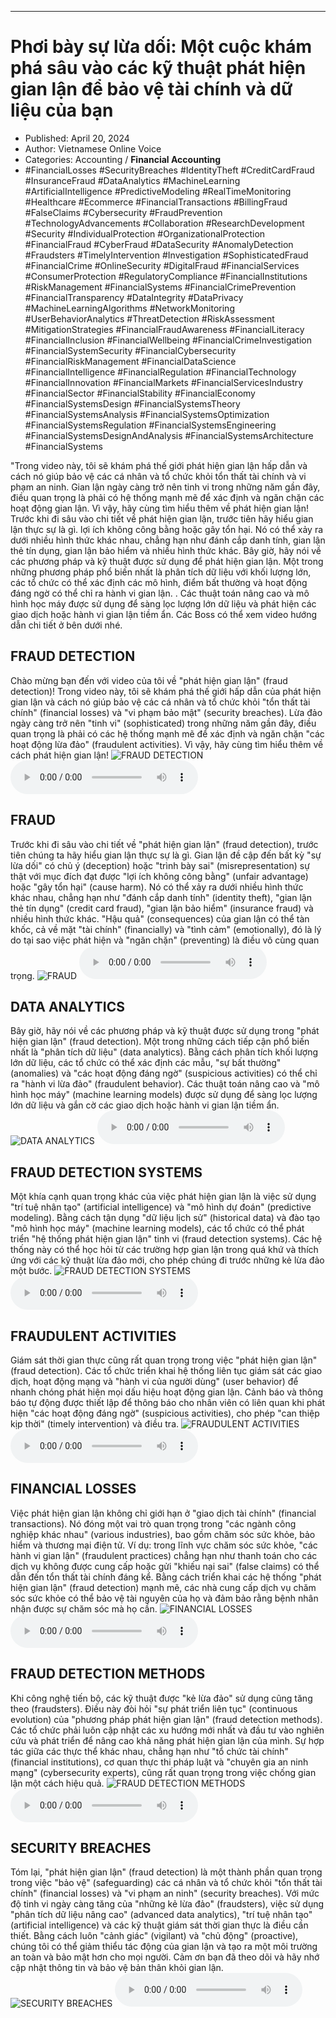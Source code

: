 
---

# Phơi bày sự lừa dối: Một cuộc khám phá sâu vào các kỹ thuật phát hiện gian lận để bảo vệ tài chính và dữ liệu của bạn

- Published: April 20, 2024
- Author: Vietnamese Online Voice
- Categories: Accounting / **Financial Accounting**
- #FinancialLosses #SecurityBreaches #IdentityTheft #CreditCardFraud #InsuranceFraud #DataAnalytics #MachineLearning #ArtificialIntelligence #PredictiveModeling #RealTimeMonitoring #Healthcare #Ecommerce #FinancialTransactions #BillingFraud #FalseClaims #Cybersecurity #FraudPrevention #TechnologyAdvancements #Collaboration #ResearchDevelopment #Security #IndividualProtection #OrganizationalProtection #FinancialFraud #CyberFraud #DataSecurity #AnomalyDetection #Fraudsters #TimelyIntervention #Investigation #SophisticatedFraud #FinancialCrime #OnlineSecurity #DigitalFraud #FinancialServices #ConsumerProtection #RegulatoryCompliance #FinancialInstitutions #RiskManagement #FinancialSystems #FinancialCrimePrevention #FinancialTransparency #DataIntegrity #DataPrivacy #MachineLearningAlgorithms #NetworkMonitoring #UserBehaviorAnalytics #ThreatDetection #RiskAssessment #MitigationStrategies #FinancialFraudAwareness #FinancialLiteracy #FinancialInclusion #FinancialWellbeing #FinancialCrimeInvestigation #FinancialSystemSecurity #FinancialCybersecurity #FinancialRiskManagement #FinancialDataScience #FinancialIntelligence #FinancialRegulation #FinancialTechnology #FinancialInnovation #FinancialMarkets #FinancialServicesIndustry #FinancialSector #FinancialStability #FinancialEconomy #FinancialSystemsDesign #FinancialSystemsTheory #FinancialSystemsAnalysis #FinancialSystemsOptimization #FinancialSystemsRegulation #FinancialSystemsEngineering #FinancialSystemsDesignAndAnalysis #FinancialSystemsArchitecture #FinancialSystems

"Trong video này, tôi sẽ khám phá thế giới phát hiện gian lận hấp dẫn và cách nó giúp bảo vệ các cá nhân và tổ chức khỏi tổn thất tài chính và vi phạm an ninh. Gian lận ngày càng trở nên tinh vi trong những năm gần đây, điều quan trọng là phải có hệ thống mạnh mẽ để xác định và ngăn chặn các hoạt động gian lận. Vì vậy, hãy cùng tìm hiểu thêm về phát hiện gian lận! Trước khi đi sâu vào chi tiết về phát hiện gian lận, trước tiên hãy hiểu gian lận thực sự là gì. lợi ích không công bằng hoặc gây tổn hại. Nó có thể xảy ra dưới nhiều hình thức khác nhau, chẳng hạn như đánh cắp danh tính, gian lận thẻ tín dụng, gian lận bảo hiểm và nhiều hình thức khác. Bây giờ, hãy nói về các phương pháp và kỹ thuật được sử dụng để phát hiện gian lận. Một trong những phương pháp phổ biến nhất là phân tích dữ liệu với khối lượng lớn, các tổ chức có thể xác định các mô hình, điểm bất thường và hoạt động đáng ngờ có thể chỉ ra hành vi gian lận. . Các thuật toán nâng cao và mô hình học máy được sử dụng để sàng lọc lượng lớn dữ liệu và phát hiện các giao dịch hoặc hành vi gian lận tiềm ẩn. Các Boss có thể xem video hướng dẫn chi tiết ở bên dưới nhé.


## FRAUD DETECTION

Chào mừng bạn đến với video của tôi về "phát hiện gian lận" (fraud detection)! Trong video này, tôi sẽ khám phá thế giới hấp dẫn của phát hiện gian lận và cách nó giúp bảo vệ các cá nhân và tổ chức khỏi "tổn thất tài chính" (financial losses) và "vi phạm bảo mật" (security breaches). Lừa đảo ngày càng trở nên "tinh vi" (sophisticated) trong những năm gần đây, điều quan trọng là phải có các hệ thống mạnh mẽ để xác định và ngăn chặn "các hoạt động lừa đảo" (fraudulent activities). Vì vậy, hãy cùng tìm hiểu thêm về cách phát hiện gian lận!
![FRAUD DETECTION](https://http-archiver-apis-production-80.schnworks.com/storage/images/transitions/2024-04-20/transition--55683913036-Montserrat-Bold-673AB7.jpg)
<audio controls>
    <source src="https://http-archiver-apis-production-80.schnworks.com/storage/audio/file-3806864867.mp3" type="audio/mpeg">
</audio>



## FRAUD

Trước khi đi sâu vào chi tiết về "phát hiện gian lận" (fraud detection), trước tiên chúng ta hãy hiểu gian lận thực sự là gì. Gian lận đề cập đến bất kỳ "sự lừa dối" có chủ ý (deception) hoặc "trình bày sai" (misrepresentation) sự thật với mục đích đạt được "lợi ích không công bằng" (unfair advantage) hoặc "gây tổn hại" (cause harm). Nó có thể xảy ra dưới nhiều hình thức khác nhau, chẳng hạn như "đánh cắp danh tính" (identity theft), "gian lận thẻ tín dụng" (credit card fraud), "gian lận bảo hiểm" (insurance fraud) và nhiều hình thức khác. "Hậu quả" (consequences) của gian lận có thể tàn khốc, cả về mặt "tài chính" (financially) và "tình cảm" (emotionally), đó là lý do tại sao việc phát hiện và "ngăn chặn" (preventing) là điều vô cùng quan trọng.
![FRAUD](https://http-archiver-apis-production-80.schnworks.com/storage/images/transitions/2024-04-20/transition--10035912563-Montserrat-Bold-4A148C.jpg)
<audio controls>
    <source src="https://http-archiver-apis-production-80.schnworks.com/storage/audio/file-38914019872.mp3" type="audio/mpeg">
</audio>



## DATA ANALYTICS

Bây giờ, hãy nói về các phương pháp và kỹ thuật được sử dụng trong "phát hiện gian lận" (fraud detection). Một trong những cách tiếp cận phổ biến nhất là "phân tích dữ liệu" (data analytics). Bằng cách phân tích khối lượng lớn dữ liệu, các tổ chức có thể xác định các mẫu, "sự bất thường" (anomalies) và "các hoạt động đáng ngờ" (suspicious activities) có thể chỉ ra "hành vi lừa đảo" (fraudulent behavior). Các thuật toán nâng cao và "mô hình học máy" (machine learning models) được sử dụng để sàng lọc lượng lớn dữ liệu và gắn cờ các giao dịch hoặc hành vi gian lận tiềm ẩn.
![DATA ANALYTICS](https://http-archiver-apis-production-80.schnworks.com/storage/images/transitions/2024-04-20/transition-17788218973-Montserrat-Medium-673AB7.jpg)
<audio controls>
    <source src="https://http-archiver-apis-production-80.schnworks.com/storage/audio/file-15353999299.mp3" type="audio/mpeg">
</audio>



## FRAUD DETECTION SYSTEMS

Một khía cạnh quan trọng khác của việc phát hiện gian lận là việc sử dụng "trí tuệ nhân tạo" (artificial intelligence) và "mô hình dự đoán" (predictive modeling). Bằng cách tận dụng "dữ liệu lịch sử" (historical data) và đào tạo "mô hình học máy" (machine learning models), các tổ chức có thể phát triển "hệ thống phát hiện gian lận" tinh vi (fraud detection systems). Các hệ thống này có thể học hỏi từ các trường hợp gian lận trong quá khứ và thích ứng với các kỹ thuật lừa đảo mới, cho phép chúng đi trước những kẻ lừa đảo một bước.
![FRAUD DETECTION SYSTEMS](https://http-archiver-apis-production-80.schnworks.com/storage/images/transitions/2024-04-20/transition--81933582704-Montserrat-SemiBold-880E4F.jpg)
<audio controls>
    <source src="https://http-archiver-apis-production-80.schnworks.com/storage/audio/file-8344886789.mp3" type="audio/mpeg">
</audio>



## FRAUDULENT ACTIVITIES

Giám sát thời gian thực cũng rất quan trọng trong việc "phát hiện gian lận" (fraud detection). Các tổ chức triển khai hệ thống liên tục giám sát các giao dịch, hoạt động mạng và "hành vi của người dùng" (user behavior) để nhanh chóng phát hiện mọi dấu hiệu hoạt động gian lận. Cảnh báo và thông báo tự động được thiết lập để thông báo cho nhân viên có liên quan khi phát hiện "các hoạt động đáng ngờ" (suspicious activities), cho phép "can thiệp kịp thời" (timely intervention) và điều tra.
![FRAUDULENT ACTIVITIES](https://http-archiver-apis-production-80.schnworks.com/storage/images/transitions/2024-04-20/transition-27107340487-Montserrat-Regular-004895.jpg)
<audio controls>
    <source src="https://http-archiver-apis-production-80.schnworks.com/storage/audio/file-6166915409.mp3" type="audio/mpeg">
</audio>



## FINANCIAL LOSSES

Việc phát hiện gian lận không chỉ giới hạn ở "giao dịch tài chính" (financial transactions). Nó đóng một vai trò quan trọng trong "các ngành công nghiệp khác nhau" (various industries), bao gồm chăm sóc sức khỏe, bảo hiểm và thương mại điện tử. Ví dụ: trong lĩnh vực chăm sóc sức khỏe, "các hành vi gian lận" (fraudulent practices) chẳng hạn như thanh toán cho các dịch vụ không được cung cấp hoặc gửi "khiếu nại sai" (false claims) có thể dẫn đến tổn thất tài chính đáng kể. Bằng cách triển khai các hệ thống "phát hiện gian lận" (fraud detection) mạnh mẽ, các nhà cung cấp dịch vụ chăm sóc sức khỏe có thể bảo vệ tài nguyên của họ và đảm bảo rằng bệnh nhân nhận được sự chăm sóc mà họ cần.
![FINANCIAL LOSSES](https://http-archiver-apis-production-80.schnworks.com/storage/images/transitions/2024-04-20/transition--11535174608-Montserrat-Bold-283593.jpg)
<audio controls>
    <source src="https://http-archiver-apis-production-80.schnworks.com/storage/audio/file-15407042742.mp3" type="audio/mpeg">
</audio>



## FRAUD DETECTION METHODS

Khi công nghệ tiến bộ, các kỹ thuật được "kẻ lừa đảo" sử dụng cũng tăng theo (fraudsters). Điều này đòi hỏi "sự phát triển liên tục" (continuous evolution) của "phương pháp phát hiện gian lận" (fraud detection methods). Các tổ chức phải luôn cập nhật các xu hướng mới nhất và đầu tư vào nghiên cứu và phát triển để nâng cao khả năng phát hiện gian lận của mình. Sự hợp tác giữa các thực thể khác nhau, chẳng hạn như "tổ chức tài chính" (financial institutions), cơ quan thực thi pháp luật và "chuyên gia an ninh mạng" (cybersecurity experts), cũng rất quan trọng trong việc chống gian lận một cách hiệu quả.
![FRAUD DETECTION METHODS](https://http-archiver-apis-production-80.schnworks.com/storage/images/transitions/2024-04-20/transition-12951960168-Montserrat-Medium-673AB7.jpg)
<audio controls>
    <source src="https://http-archiver-apis-production-80.schnworks.com/storage/audio/file-1310257473.mp3" type="audio/mpeg">
</audio>



## SECURITY BREACHES

Tóm lại, "phát hiện gian lận" (fraud detection) là một thành phần quan trọng trong việc "bảo vệ" (safeguarding) các cá nhân và tổ chức khỏi "tổn thất tài chính" (financial losses) và "vi phạm an ninh" (security breaches). Với mức độ tinh vi ngày càng tăng của "những kẻ lừa đảo" (fraudsters), việc sử dụng "phân tích dữ liệu nâng cao" (advanced data analytics), "trí tuệ nhân tạo" (artificial intelligence) và các kỹ thuật giám sát thời gian thực là điều cần thiết. Bằng cách luôn "cảnh giác" (vigilant) và "chủ động" (proactive), chúng tôi có thể giảm thiểu tác động của gian lận và tạo ra một môi trường an toàn và bảo mật hơn cho mọi người. Cảm ơn bạn đã theo dõi và hãy nhớ cập nhật thông tin và bảo vệ bản thân khỏi gian lận.
![SECURITY BREACHES](https://http-archiver-apis-production-80.schnworks.com/storage/images/transitions/2024-04-20/transition-20275845726-Montserrat-Thin-1A237E.jpg)
<audio controls>
    <source src="https://http-archiver-apis-production-80.schnworks.com/storage/audio/file-3967834444.mp3" type="audio/mpeg">
</audio>

